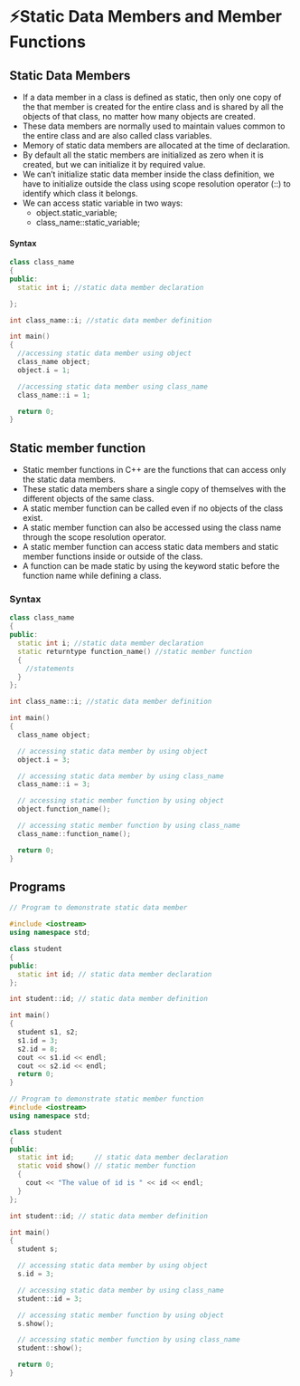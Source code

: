 # ⚡Static Data Members and Member Functions

## Static Data Members

- If a data member in a class is defined as static, then only one copy of the that member is created for the entire class and is shared by all the objects of that class, no matter how many objects are created.
- These data members are normally used to maintain values common to the entire class and are also called class variables.
- Memory of static data members are allocated at the time of declaration.
- By default all the static members are initialized as zero when it is created, but we can initialize it by required value.
- We can’t initialize static data member inside the class definition, we have to initialize outside the class using scope resolution operator (::) to identify which class it belongs.
- We can access static variable in two ways:
  - object.static_variable;
  - class_name::static_variable;

#### Syntax

```cpp
class class_name
{
public:
  static int i; //static data member declaration

};

int class_name::i; //static data member definition

int main()
{
  //accessing static data member using object
  class_name object;
  object.i = 1;

  //accessing static data member using class_name
  class_name::i = 1;

  return 0;
}
```

## Static member function

- Static member functions in C++ are the functions that can access only the static data members.
- These static data members share a single copy of themselves with the different objects of the same class.
- A static member function can be called even if no objects of the class exist.
- A static member function can also be accessed using the class name through the scope resolution operator.
- A static member function can access static data members and static member functions inside or outside of the class.
- A function can be made static by using the keyword static before the function name while defining a class.

### Syntax

```cpp
class class_name
{
public:
  static int i; //static data member declaration
  static returntype function_name() //static member function
  {
    //statements
  }
};

int class_name::i; //static data member definition

int main()
{
  class_name object;

  // accessing static data member by using object
  object.i = 3;

  // accessing static data member by using class_name
  class_name::i = 3;

  // accessing static member function by using object
  object.function_name();

  // accessing static member function by using class_name
  class_name::function_name();

  return 0;
}
```

## Programs

```cpp
// Program to demonstrate static data member

#include <iostream>
using namespace std;

class student
{
public:
  static int id; // static data member declaration
};

int student::id; // static data member definition

int main()
{
  student s1, s2;
  s1.id = 3;
  s2.id = 8;
  cout << s1.id << endl;
  cout << s2.id << endl;
  return 0;
}
```

```cpp
// Program to demonstrate static member function
#include <iostream>
using namespace std;

class student
{
public:
  static int id;     // static data member declaration
  static void show() // static member function
  {
    cout << "The value of id is " << id << endl;
  }
};

int student::id; // static data member definition

int main()
{
  student s;

  // accessing static data member by using object
  s.id = 3;

  // accessing static data member by using class_name
  student::id = 3;

  // accessing static member function by using object
  s.show();

  // accessing static member function by using class_name
  student::show();

  return 0;
}
```

